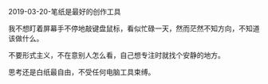 2019-03-20-笔纸是最好的创作工具

我不想盯着屏幕手不停地敲键盘鼠标，看似忙碌一天，然而茫然不知方向，不知道该做什么。

不要形式主义，不在意别人怎么看，自己想专注时就找个安静的地方。

思考还是白纸最自由，不受任何电脑工具束缚。


